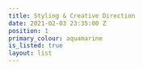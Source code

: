 ```yaml
---
title: Styling & Creative Direction
date: 2021-02-03 23:35:00 Z
position: 1
primary_colour: aquamarine
is_listed: true
layout: list
---
```


